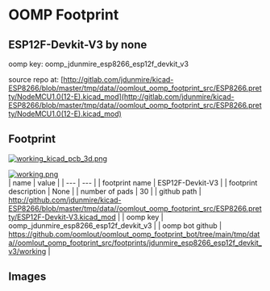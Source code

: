 # OOMP Footprint  
## ESP12F-Devkit-V3  by none  
  
oomp key: oomp_jdunmire_esp8266_esp12f_devkit_v3  
  
source repo at: [http://gitlab.com/jdunmire/kicad-ESP8266/blob/master/tmp/data//oomlout_oomp_footprint_src/ESP8266.pretty/NodeMCU1.0(12-E).kicad_mod](http://gitlab.com/jdunmire/kicad-ESP8266/blob/master/tmp/data//oomlout_oomp_footprint_src/ESP8266.pretty/NodeMCU1.0(12-E).kicad_mod)  
## Footprint  
  
[![working_kicad_pcb_3d.png](working_kicad_pcb_3d_600.png)](working_kicad_pcb_3d.png)  
  
[![working.png](working_600.png)](working.png)  
| name | value | 
| --- | --- | 
| footprint name | ESP12F-Devkit-V3 | 
| footprint description | None | 
| number of pads | 30 | 
| github path | http://github.com/jdunmire/kicad-ESP8266/blob/master/tmp/data//oomlout_oomp_footprint_src/ESP8266.pretty/ESP12F-Devkit-V3.kicad_mod | 
| oomp key | oomp_jdunmire_esp8266_esp12f_devkit_v3 | 
| oomp bot github | https://github.com/oomlout/oomlout_oomp_footprint_bot/tree/main/tmp/data//oomlout_oomp_footprint_src/footprints/jdunmire_esp8266_esp12f_devkit_v3/working | 
## Images  
